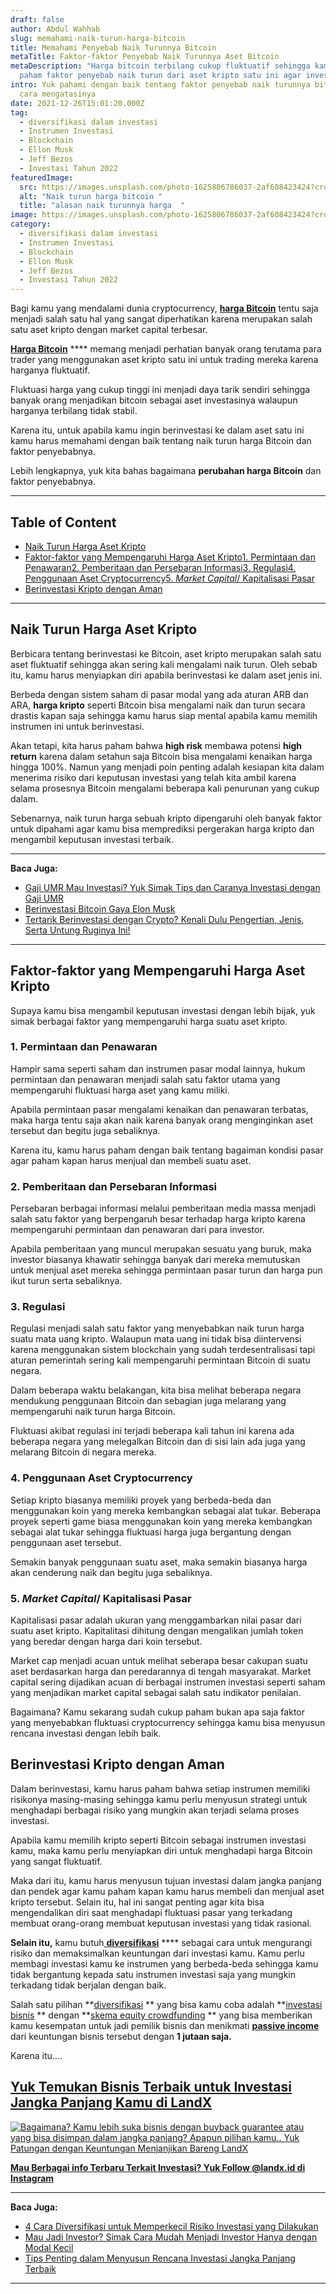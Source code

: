 ```yaml
---
draft: false
author: Abdul Wahhab
slug: memahami-naik-turun-harga-bitcoin
title: Memahami Penyebab Naik Turunnya Bitcoin
metaTitle: Faktor-faktor Penyebab Naik Turunnya Aset Bitcoin
metaDescription: "Harga bitcoin terbilang cukup fluktuatif sehingga kamu harus
  paham faktor penyebab naik turun dari aset kripto satu ini agar investasi "
intro: Yuk pahami dengan baik tentang faktor penyebab naik turunnya bitcoin dan
  cara mengatasinya
date: 2021-12-26T15:01:20.000Z
tag:
  - diversifikasi dalam investasi
  - Instrumen Investasi
  - Blockchain
  - Ellon Musk
  - Jeff Bezos
  - Investasi Tahun 2022
featuredImage:
  src: https://images.unsplash.com/photo-1625806786037-2af608423424?crop=entropy&cs=tinysrgb&fit=max&fm=jpg&ixid=MnwxMTc3M3wwfDF8c2VhcmNofDIwfHxiaXRjb2lufGVufDB8fHx8MTY0MDUzODg2OQ&ixlib=rb-1.2.1&q=80&w=1080
  alt: "Naik turun harga bitcoin "
  title: "alasan naik turunnya harga  "
image: https://images.unsplash.com/photo-1625806786037-2af608423424?crop=entropy&cs=tinysrgb&fit=max&fm=jpg&ixid=MnwxMTc3M3wwfDF8c2VhcmNofDIwfHxiaXRjb2lufGVufDB8fHx8MTY0MDUzODg2OQ&ixlib=rb-1.2.1&q=80&w=1080
category:
  - diversifikasi dalam investasi
  - Instrumen Investasi
  - Blockchain
  - Ellon Musk
  - Jeff Bezos
  - Investasi Tahun 2022
---
```



Bagi kamu yang mendalami dunia cryptocurrency, [**harga Bitcoin**](https://www.rekeningku.com/trade/BTC-IDR) tentu saja menjadi salah satu hal yang sangat diperhatikan karena merupakan salah satu aset kripto dengan market capital terbesar.

[**Harga Bitcoin**](https://www.rekeningku.com/trade/BTC-IDR) **** memang menjadi perhatian banyak orang terutama para trader yang menggunakan aset kripto satu ini untuk trading mereka karena harganya fluktuatif.

Fluktuasi harga yang cukup tinggi ini menjadi daya tarik sendiri sehingga banyak orang menjadikan bitcoin sebagai aset investasinya walaupun harganya terbilang tidak stabil.

Karena itu, untuk apabila kamu ingin berinvestasi ke dalam aset satu ini kamu harus memahami dengan baik tentang naik turun harga Bitcoin dan faktor penyebabnya.

Lebih lengkapnya, yuk kita bahas bagaimana **perubahan harga Bitcoin** dan faktor penyebabnya.

---

## Table of Content

* [Naik Turun Harga Aset Kripto](https://landx.id/blog/memahami-naik-turun-harga-bitcoin/#naik-turun-harga-aset-kripto)
* [Faktor-faktor yang Mempengaruhi Harga Aset Kripto](https://landx.id/blog/memahami-naik-turun-harga-bitcoin/#faktor-faktor-yang-mempengaruhi-harga-aset-kripto)[1. Permintaan dan Penawaran](https://landx.id/blog/memahami-naik-turun-harga-bitcoin/#1-permintaan-dan-penawaran)[2. Pemberitaan dan Persebaran Informasi](https://landx.id/blog/memahami-naik-turun-harga-bitcoin/#2-pemberitaan-dan-persebaran-informasi)[3. Regulasi](https://landx.id/blog/memahami-naik-turun-harga-bitcoin/#3-regulasi)[4. Penggunaan Aset Cryptocurrency](https://landx.id/blog/memahami-naik-turun-harga-bitcoin/#4-penggunaan-aset-cryptocurrency)[5. _Market Capital_/ Kapitalisasi Pasar](https://landx.id/blog/memahami-naik-turun-harga-bitcoin/#5-market-capital-kapitalitasi-pasar)
* [Berinvestasi Kripto dengan Aman](https://landx.id/blog/memahami-naik-turun-harga-bitcoin/#berinvestasi-kripto-dengan-aman)

---

## Naik Turun Harga Aset Kripto

Berbicara tentang berinvestasi ke Bitcoin, aset kripto merupakan salah satu aset fluktuatif sehingga akan sering kali mengalami naik turun. Oleh sebab itu, kamu harus menyiapkan diri apabila berinvestasi ke dalam aset jenis ini.

Berbeda dengan sistem saham di pasar modal yang ada aturan ARB dan ARA, **harga kripto** seperti Bitcoin bisa mengalami naik dan turun secara drastis kapan saja sehingga kamu harus siap mental apabila kamu memilih instrumen ini untuk berinvestasi.

Akan tetapi, kita harus paham bahwa **high risk** membawa potensi **high return** karena dalam setahun saja Bitcoin bisa mengalami kenaikan harga hingga 100%. Namun yang menjadi poin penting adalah kesiapan kita dalam menerima risiko dari keputusan investasi yang telah kita ambil karena selama prosesnya Bitcoin mengalami beberapa kali penurunan yang cukup dalam.

Sebenarnya, naik turun harga sebuah kripto dipengaruhi oleh banyak faktor untuk dipahami agar kamu bisa memprediksi pergerakan harga kripto dan mengambil keputusan investasi terbaik.

---

**Baca Juga:**

* [Gaji UMR Mau Investasi? Yuk Simak Tips dan Caranya Investasi dengan Gaji UMR](https://landx.id/blog/cara-investasi-dengan-gaji-umr/)
* [Berinvestasi Bitcoin Gaya Elon Musk](https://landx.id/blog/berinvestasi-gaya-elon-musk-atau-warren-buffet-2-pandangan-buat-kamu-yang-ingin-ikutan-bitcoin/)
* [Tertarik Berinvestasi dengan Crypto? Kenali Dulu Pengertian, Jenis, Serta Untung Ruginya Ini!](https://landx.id/blog/tertarik-berinvestasi-dengan-crypto-kenali-dulu-pengertian-jenis-serta-untung-ruginya-ini/)

---

## Faktor-faktor yang Mempengaruhi Harga Aset Kripto

Supaya kamu bisa mengambil keputusan investasi dengan lebih bijak, yuk simak berbagai faktor yang mempengaruhi harga suatu aset kripto.

### 1. Permintaan dan Penawaran

Hampir sama seperti saham dan instrumen pasar modal lainnya, hukum permintaan dan penawaran menjadi salah satu faktor utama yang mempengaruhi fluktuasi harga aset yang kamu miliki.

Apabila permintaan pasar mengalami kenaikan dan penawaran terbatas, maka harga tentu saja akan naik karena banyak orang menginginkan aset tersebut dan begitu juga sebaliknya.

Karena itu, kamu harus paham dengan baik tentang bagaiman kondisi pasar agar paham kapan harus menjual dan membeli suatu aset.

### 2. Pemberitaan dan Persebaran Informasi

Persebaran berbagai informasi melalui pemberitaan media massa menjadi salah satu faktor yang berpengaruh besar terhadap harga kripto karena mempengaruhi permintaan dan penawaran dari para investor.

Apabila pemberitaan yang muncul merupakan sesuatu yang buruk, maka investor biasanya khawatir sehingga banyak dari mereka memutuskan untuk menjual aset mereka sehingga permintaan pasar turun dan harga pun ikut turun serta sebaliknya.

### 3. Regulasi

Regulasi menjadi salah satu faktor yang menyebabkan naik turun harga suatu mata uang kripto. Walaupun mata uang ini tidak bisa diintervensi karena menggunakan sistem blockchain yang sudah terdesentralisasi tapi aturan pemerintah sering kali mempengaruhi permintaan Bitcoin di suatu negara.

Dalam beberapa waktu belakangan, kita bisa melihat beberapa negara mendukung penggunaan Bitcoin dan sebagian juga melarang yang mempengaruhi naik turun harga Bitcoin.

Fluktuasi akibat regulasi ini terjadi beberapa kali tahun ini karena ada beberapa negara yang melegalkan Bitcoin dan di sisi lain ada juga yang melarang Bitcoin di negara mereka.

### 4. Penggunaan Aset Cryptocurrency

Setiap kripto biasanya memiliki proyek yang berbeda-beda dan menggunakan koin yang mereka kembangkan sebagai alat tukar. Beberapa proyek seperti game biasa menggunakan koin yang mereka kembangkan sebagai alat tukar sehingga fluktuasi harga juga bergantung dengan penggunaan aset tersebut.

Semakin banyak penggunaan suatu aset, maka semakin biasanya harga akan cenderung naik dan begitu juga sebaliknya.

### 5. _Market Capital_/ Kapitalisasi Pasar

Kapitalisasi pasar adalah ukuran yang menggambarkan nilai pasar dari suatu aset kripto. Kapitalitasi dihitung dengan mengalikan jumlah token yang beredar dengan harga dari koin tersebut.

Market cap menjadi acuan untuk melihat seberapa besar cakupan suatu aset berdasarkan harga dan peredarannya di tengah masyarakat. Market capital sering dijadikan acuan di berbagai instrumen investasi seperti saham yang menjadikan market capital sebagai salah satu indikator penilaian.

Bagaimana? Kamu sekarang sudah cukup paham bukan apa saja faktor yang menyebabkan fluktuasi cryptocurrency sehingga kamu bisa menyusun rencana investasi dengan lebih baik.

## Berinvestasi Kripto dengan Aman

Dalam berinvestasi, kamu harus paham bahwa setiap instrumen memiliki risikonya masing-masing sehingga kamu perlu menyusun strategi untuk menghadapi berbagai risiko yang mungkin akan terjadi selama proses investasi.

Apabila kamu memilih kripto seperti Bitcoin sebagai instrumen investasi kamu, maka kamu perlu menyiapkan diri untuk menghadapi harga Bitcoin yang sangat fluktuatif.

Maka dari itu, kamu harus menyusun tujuan investasi dalam jangka panjang dan pendek agar kamu paham kapan kamu harus membeli dan menjual aset kripto tersebut. Selain itu, hal ini sangat penting agar kita bisa mengendalikan diri saat menghadapi fluktuasi pasar yang terkadang membuat orang-orang membuat keputusan investasi yang tidak rasional.

**Selain itu,** kamu butuh[ **diversifikasi**](https://landx.id/blog/arti-penting-diversifikasi-dalam-investasi/) **** sebagai cara untuk mengurangi risiko dan memaksimalkan keuntungan dari investasi kamu. Kamu perlu membagi investasi kamu ke instrumen yang berbeda-beda sehingga kamu tidak bergantung kepada satu instrumen investasi saja yang mungkin terkadang tidak berjalan dengan baik.

Salah satu pilihan  **[diversifikasi](https://landx.id/blog/arti-penting-diversifikasi-dalam-investasi/) ** yang bisa kamu coba adalah  **[investasi bisnis](https://landx.id/) ** dengan  **[skema equity crowdfunding](https://landx.id/blog/arti-penting-diversifikasi-dalam-investasi/) ** yang bisa memberikan kamu kesempatan untuk jadi pemilik bisnis dan menikmati **[passive income](https://landx.id/blog/arti-penting-diversifikasi-dalam-investasi/)** dari keuntungan bisnis tersebut dengan **1 jutaan saja.** 

Karena itu....

## [Yuk Temukan Bisnis Terbaik untuk Investasi Jangka Panjang Kamu di LandX](https://landx.id/)

[![Bagaimana? Kamu lebih suka bisnis dengan buyback guarantee atau yang bisa disimpan dalam jangka panjang? Apapun pilihan kamu.. Yuk Patungan  dengan Keuntungan Menjanjikan Bareng LandX](https://accountgram-production.sfo2.cdn.digitaloceanspaces.com/landx_ghost/2021/10/Equity-Crowdfunding-di-Indonesia-1--3.png)](http://landx.id/)

**[Mau Berbagai info Terbaru Terkait Investasi? Yuk Follow @landx.id di Instagram](https://www.instagram.com/landx.id/?utm_medium=copy_link)**

---

**Baca Juga:**

* [4 Cara Diversifikasi untuk Memperkecil Risiko Investasi yang Dilakukan](https://landx.id/blog/arti-penting-diversifikasi-dalam-investasi/)
* [Mau Jadi Investor? Simak Cara Mudah Menjadi Investor Hanya dengan Modal Kecil](https://landx.id/blog/cara-menjadi-investor/)
* [Tips Penting dalam Menyusun Rencana Investasi Jangka Panjang Terbaik](https://landx.id/blog/investasi-jangka-panjang-adalah/)

---

